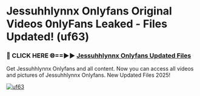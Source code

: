 # Jessuhhlynnx Onlyfans Original Videos 0nlyFans Leaked - Files Updated! (uf63)

<h3>🔴 CLICK HERE 🌐==►► <a href="https://tinyurl.com/2m67pmp6" rel="nofollow">Jessuhhlynnx Onlyfans Updated Files</a></h3>

Get Jessuhhlynnx Onlyfans and all content. Now you can access all videos and pictures of Jessuhhlynnx Onlyfans. New Updated Files 2025!

[![uf63](https://i.imgur.com/H4QAA4z.gif)](https://tinyurl.com/2m67pmp6)